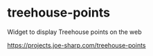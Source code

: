 # treehouse-points
Widget to display Treehouse points on the web

https://projects.joe-sharp.com/treehouse-points
